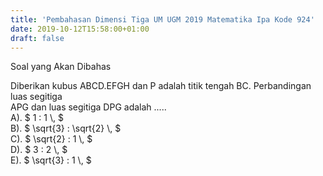 ```yaml
---
title: 'Pembahasan Dimensi Tiga UM UGM 2019 Matematika Ipa Kode 924'
date: 2019-10-12T15:58:00+01:00
draft: false
---
```


  
Soal yang Akan Dibahas  
  
  
  
  
  
Diberikan kubus ABCD.EFGH dan P adalah titik tengah BC. Perbandingan luas segitiga  
APG dan luas segitiga DPG adalah .....  
A). $ 1 : 1 \\, $  
B). $ \\sqrt{3} : \\sqrt{2} \\, $  
C). $ \\sqrt{2} : 1 \\, $  
D). $ 3 : 2 \\, $  
E). $ \\sqrt{3} : 1 \\, $